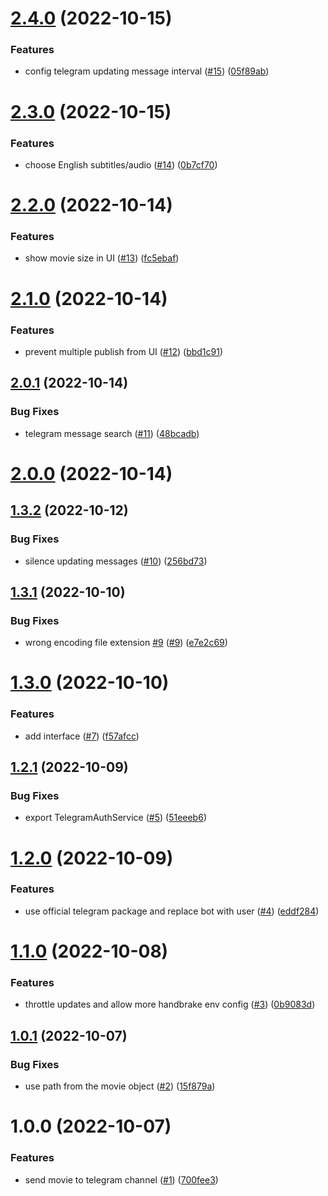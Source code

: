 # [2.4.0](https://github.com/hobroker/tgmedia-api/compare/v2.3.0...v2.4.0) (2022-10-15)


### Features

* config telegram updating message interval ([#15](https://github.com/hobroker/tgmedia-api/issues/15)) ([05f89ab](https://github.com/hobroker/tgmedia-api/commit/05f89abceddd5313289ae1102e5b10b5f572d9f2))

# [2.3.0](https://github.com/hobroker/tgmedia-api/compare/v2.2.0...v2.3.0) (2022-10-15)


### Features

* choose English subtitles/audio ([#14](https://github.com/hobroker/tgmedia-api/issues/14)) ([0b7cf70](https://github.com/hobroker/tgmedia-api/commit/0b7cf70673ff1112166ce10892cee646e71845ae))

# [2.2.0](https://github.com/hobroker/tgmedia-api/compare/v2.1.0...v2.2.0) (2022-10-14)


### Features

* show movie size in UI ([#13](https://github.com/hobroker/tgmedia-api/issues/13)) ([fc5ebaf](https://github.com/hobroker/tgmedia-api/commit/fc5ebaf1a9aadda8731798d2c9cca968f6cebf4b))

# [2.1.0](https://github.com/hobroker/tgmedia-api/compare/v2.0.1...v2.1.0) (2022-10-14)


### Features

* prevent multiple publish from UI ([#12](https://github.com/hobroker/tgmedia-api/issues/12)) ([bbd1c91](https://github.com/hobroker/tgmedia-api/commit/bbd1c91b8b1698019d58b36ef6ba5ed1f9af9bf5))

## [2.0.1](https://github.com/hobroker/tgmedia-api/compare/v2.0.0...v2.0.1) (2022-10-14)


### Bug Fixes

* telegram message search ([#11](https://github.com/hobroker/tgmedia-api/issues/11)) ([48bcadb](https://github.com/hobroker/tgmedia-api/commit/48bcadbbff62ca50cdca2020dc16c255c4986f66))

# [2.0.0](https://github.com/hobroker/tgmedia-api/compare/v1.3.2...v2.0.0) (2022-10-14)

## [1.3.2](https://github.com/hobroker/tgmedia-api/compare/v1.3.1...v1.3.2) (2022-10-12)


### Bug Fixes

* silence updating messages ([#10](https://github.com/hobroker/tgmedia-api/issues/10)) ([256bd73](https://github.com/hobroker/tgmedia-api/commit/256bd7332f5f2d3607a0573f856d7da2ae8fff75))

## [1.3.1](https://github.com/hobroker/tgmedia-api/compare/v1.3.0...v1.3.1) (2022-10-10)


### Bug Fixes

* wrong encoding file extension [#9](https://github.com/hobroker/tgmedia-api/issues/9)  ([#9](https://github.com/hobroker/tgmedia-api/issues/9)) ([e7e2c69](https://github.com/hobroker/tgmedia-api/commit/e7e2c694ee0a813e1013fee331691e6304d620c0))

# [1.3.0](https://github.com/hobroker/tgmedia-api/compare/v1.2.1...v1.3.0) (2022-10-10)


### Features

* add interface ([#7](https://github.com/hobroker/tgmedia-api/issues/7)) ([f57afcc](https://github.com/hobroker/tgmedia-api/commit/f57afcc39bc31ca84557d1560fdaecdee9a048c4))

## [1.2.1](https://github.com/hobroker/tgmedia-api/compare/v1.2.0...v1.2.1) (2022-10-09)


### Bug Fixes

* export TelegramAuthService ([#5](https://github.com/hobroker/tgmedia-api/issues/5)) ([51eeeb6](https://github.com/hobroker/tgmedia-api/commit/51eeeb6d0bea7e35f65bc69cbdc62b66a23d3589))

# [1.2.0](https://github.com/hobroker/tgmedia-api/compare/v1.1.0...v1.2.0) (2022-10-09)


### Features

* use official telegram package and replace bot with user ([#4](https://github.com/hobroker/tgmedia-api/issues/4)) ([eddf284](https://github.com/hobroker/tgmedia-api/commit/eddf284d1ef0e7b555725332d034104e6a00302f))

# [1.1.0](https://github.com/hobroker/tgmedia-api/compare/v1.0.1...v1.1.0) (2022-10-08)


### Features

* throttle updates and allow more handbrake env config ([#3](https://github.com/hobroker/tgmedia-api/issues/3)) ([0b9083d](https://github.com/hobroker/tgmedia-api/commit/0b9083d095f42f9de2b9bb1bdfa492477521a379))

## [1.0.1](https://github.com/hobroker/tgmedia-api/compare/v1.0.0...v1.0.1) (2022-10-07)


### Bug Fixes

* use path from the movie object ([#2](https://github.com/hobroker/tgmedia-api/issues/2)) ([15f879a](https://github.com/hobroker/tgmedia-api/commit/15f879a6fdc75893efcea3e50d3d0adc8af11f1b))

# 1.0.0 (2022-10-07)


### Features

* send movie to telegram channel ([#1](https://github.com/hobroker/tgmedia-api/issues/1)) ([700fee3](https://github.com/hobroker/tgmedia-api/commit/700fee3390fe5149545b5ebcdc95c3e1f004dc3a))
